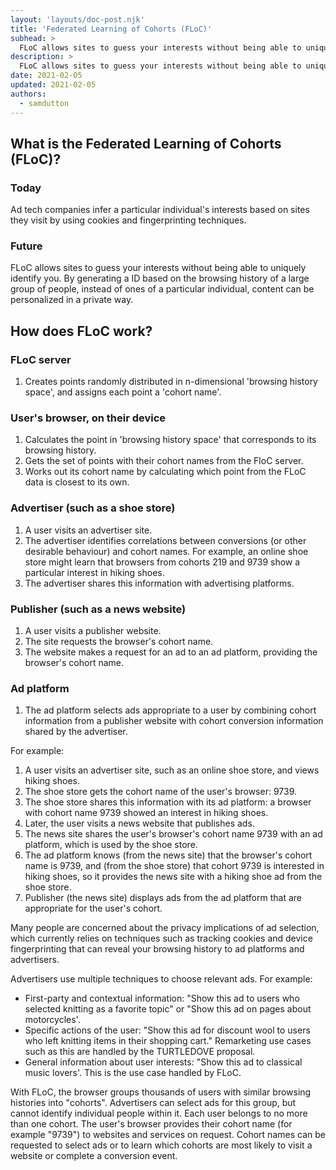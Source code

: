 ```yaml
---
layout: 'layouts/doc-post.njk'
title: 'Federated Learning of Cohorts (FLoC)'
subhead: >
  FLoC allows sites to guess your interests without being able to uniquely identify you.
description: >
  FLoC allows sites to guess your interests without being able to uniquely identify you. By generating a ID based on the browsing history of a large group of people, instead of ones of a particular individual, content can be personalized in a private way.
date: 2021-02-05
updated: 2021-02-05
authors:
  - samdutton
---
```


## What is the Federated Learning of Cohorts (FLoC)?

### Today
Ad tech companies infer a particular individual's interests based on sites they visit by using cookies and fingerprinting techniques.

### Future
FLoC allows sites to guess your interests without being able to uniquely identify you. By generating a ID based on the browsing history of a large group of people, instead of ones of a particular individual, content can be personalized in a private way.

## How does FLoC work?

### FLoC server
1. Creates points randomly distributed in n-dimensional 'browsing history space', and assigns each point a 'cohort name'.


### User's browser, on their device
1. Calculates the point in 'browsing history space' that corresponds to its browsing history.
1. Gets the set of points with their cohort names from the FloC server.
1. Works out its cohort name by calculating which point from the FLoC data is closest to its own.


### Advertiser (such as a shoe store)
1. A user visits an advertiser site.
1. The advertiser identifies correlations between conversions (or other desirable behaviour) and cohort names. For example, an online shoe store might learn that browsers from cohorts 219 and 9739 show a particular interest in hiking shoes.
1. The advertiser shares this information with advertising platforms.


### Publisher (such as a news website)
1. A user visits a publisher website.
1. The site requests the browser's cohort name.
1. The website makes a request for an ad to an ad platform, providing the browser's cohort name.


### Ad platform
1. The ad platform selects ads appropriate to a user by combining cohort information from a publisher website with cohort conversion information shared by the advertiser.

For example:
1. A user visits an advertiser site, such as an online shoe store, and views hiking shoes.
1. The shoe store gets the cohort name of the user's browser: 9739.
1. The shoe store shares this information with its ad platform: a browser with cohort name 9739 showed an interest in hiking shoes.
1. Later, the user visits a news website that publishes ads.
1. The news site shares the user's browser's cohort name 9739 with an ad platform, which is used by the shoe store.
1. The ad platform knows (from the news site) that the browser's cohort name is 9739, and (from the shoe store) that cohort 9739 is interested in hiking shoes, so it provides the news site with a hiking shoe ad from the shoe store.
1. Publisher (the news site) displays ads from the ad platform that are appropriate for the user's cohort.

Many people are concerned about the privacy implications of ad selection, which currently relies on techniques such as tracking cookies and device fingerprinting that can reveal your browsing history to ad platforms and advertisers.

Advertisers use multiple techniques to choose relevant ads. For example:
* First-party and contextual information: "Show this ad to users who selected knitting as a favorite topic" or "Show this ad on pages about motorcycles'.
* Specific actions of the user: "Show this ad for discount wool to users who left knitting items in their shopping cart." Remarketing use cases such as this are handled by the TURTLEDOVE proposal.
* General information about user interests: "Show this ad to classical music lovers'. This is the use case handled by FLoC.

With FLoC, the browser groups thousands of users with similar browsing histories into "cohorts". Advertisers can select ads for this group, but cannot identify individual people within it. Each user belongs to no more than one cohort. The user's browser provides their cohort name (for example "9739") to websites and services on request. Cohort names can be requested to select ads or to learn which cohorts are most likely to visit a website or complete a conversion event.
